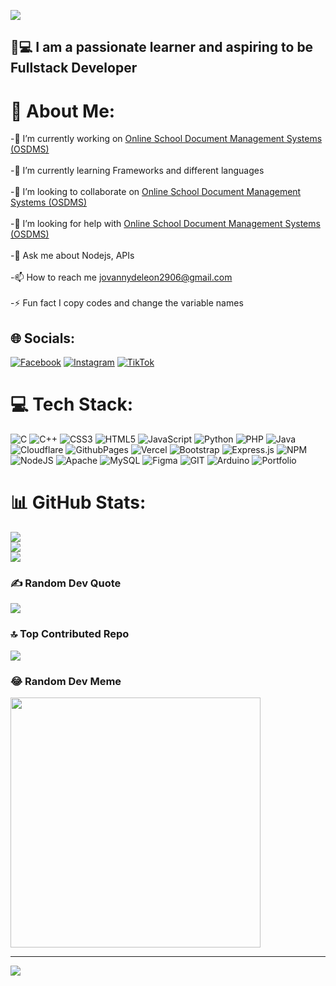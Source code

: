![](https://www.youtube.com/watch?v=_QmyeFfiZaU&pp=ygUWY29kaW5nIHZpZGVvIGNsaXAgbG9vcA%3D%3D)
## 🧑💻 I am a passionate learner and aspiring to be Fullstack Developer
# 💫 About Me:
-🔭 I’m currently working on [Online School Document Management Systems (OSDMS)](https://github.com/Vanny-Dev/OSDMS/)<br><br>
-🌱 I’m currently learning Frameworks and different languages<br><br>
-👯 I’m looking to collaborate on [Online School Document Management Systems (OSDMS)](https://github.com/Vanny-Dev/OSDMS/)<br><br>
-🤝 I’m looking for help with [Online School Document Management Systems (OSDMS)](https://github.com/Vanny-Dev/OSDMS/)<br><br>
-💬 Ask me about Nodejs, APIs<br><br>
-📫 How to reach me jovannydeleon2906@gmail.com<br><br>
-⚡ Fun fact I copy codes and change the variable names

## 🌐 Socials:
[![Facebook](https://img.shields.io/badge/Facebook-%231877F2.svg?logo=Facebook&logoColor=white)](https://facebook.com/vanny.deleon2906) [![Instagram](https://img.shields.io/badge/Instagram-%23E4405F.svg?logo=Instagram&logoColor=white)](https://instagram.com/vanny_0129) [![TikTok](https://img.shields.io/badge/TikTok-%23000000.svg?logo=TikTok&logoColor=white)](https://tiktok.com/@vanny_.dev) 

# 💻 Tech Stack:
![C](https://img.shields.io/badge/c-%2300599C.svg?style=plastic&logo=c&logoColor=white) ![C++](https://img.shields.io/badge/c++-%2300599C.svg?style=plastic&logo=c%2B%2B&logoColor=white) ![CSS3](https://img.shields.io/badge/css3-%231572B6.svg?style=plastic&logo=css3&logoColor=white) ![HTML5](https://img.shields.io/badge/html5-%23E34F26.svg?style=plastic&logo=html5&logoColor=white) ![JavaScript](https://img.shields.io/badge/javascript-%23323330.svg?style=plastic&logo=javascript&logoColor=%23F7DF1E) ![Python](https://img.shields.io/badge/python-3670A0?style=plastic&logo=python&logoColor=ffdd54) ![PHP](https://img.shields.io/badge/php-%23777BB4.svg?style=plastic&logo=php&logoColor=white) ![Java](https://img.shields.io/badge/java-%23ED8B00.svg?style=plastic&logo=openjdk&logoColor=white) ![Cloudflare](https://img.shields.io/badge/Cloudflare-F38020?style=plastic&logo=Cloudflare&logoColor=white) ![GithubPages](https://img.shields.io/badge/github%20pages-121013?style=plastic&logo=github&logoColor=white) ![Vercel](https://img.shields.io/badge/vercel-%23000000.svg?style=plastic&logo=vercel&logoColor=white) ![Bootstrap](https://img.shields.io/badge/bootstrap-%238511FA.svg?style=plastic&logo=bootstrap&logoColor=white) ![Express.js](https://img.shields.io/badge/express.js-%23404d59.svg?style=plastic&logo=express&logoColor=%2361DAFB) ![NPM](https://img.shields.io/badge/NPM-%23CB3837.svg?style=plastic&logo=npm&logoColor=white) ![NodeJS](https://img.shields.io/badge/node.js-6DA55F?style=plastic&logo=node.js&logoColor=white) ![Apache](https://img.shields.io/badge/apache-%23D42029.svg?style=plastic&logo=apache&logoColor=white) ![MySQL](https://img.shields.io/badge/mysql-%2300000f.svg?style=plastic&logo=mysql&logoColor=white) ![Figma](https://img.shields.io/badge/figma-%23F24E1E.svg?style=plastic&logo=figma&logoColor=white) ![GIT](https://img.shields.io/badge/Git-fc6d26?style=plastic&logo=git&logoColor=white) ![Arduino](https://img.shields.io/badge/-Arduino-00979D?style=plastic&logo=Arduino&logoColor=white) ![Portfolio](https://img.shields.io/badge/Portfolio-%23000000.svg?style=plastic&logo=firefox&logoColor=#FF7139)
# 📊 GitHub Stats:
![](https://github-readme-stats.vercel.app/api?username=Vanny-Dev&theme=radical&hide_border=false&include_all_commits=true&count_private=false)<br/>
![](https://github-readme-streak-stats.herokuapp.com/?user=Vanny-Dev&theme=radical&hide_border=false)<br/>
![](https://github-readme-stats.vercel.app/api/top-langs/?username=Vanny-Dev&theme=radical&hide_border=false&include_all_commits=true&count_private=false&layout=compact)

### ✍️ Random Dev Quote
![](https://quotes-github-readme.vercel.app/api?type=horizontal&theme=radical)

### 🔝 Top Contributed Repo
![](https://github-contributor-stats.vercel.app/api?username=Vanny-Dev&limit=3&theme=radical&combine_all_yearly_contributions=false)

### 😂 Random Dev Meme
<img src='https://randommeme-five.vercel.app/' style="height: 400px;"/>

---
[![](https://visitcount.itsvg.in/api?id=Vanny-Dev&icon=0&color=10)](https://visitcount.itsvg.in)

<!-- Proudly created with GPRM ( https://gprm.itsvg.in ) -->
